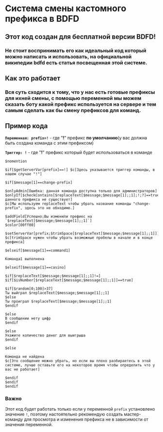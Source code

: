 # Система смены кастомного префикса в BDFD
## **Этот код создан для бесплатной версии BDFD!**
### Не стоит воспринимать его как идеальный код который можно написать и использовать, на официальной википедии bdfd есть статья посвещенная этой системе.

## **Как это работает**
### Вся суть сходится к тому, что у нас есть готовые префиксы для ихней смены, с помощью переменной мы можем сказать боту какой префикс используется на сервере и тем самым сделать как бы смену префиксов для команд.
## **Пример кодa**

**`Переменная: prefix=!`** - где "**!**" префикс **по умолчанию**(у вас должна быть создана команда с этим префиксом)

**`Триггер: !`** - где "**!**" префикс который будет использоваться в команде
```
$nomention

$if[$getServerVar[prefix]==!] $c[Здесь указывается триггер команды, в нашем случае "!"]

$if[$message[1]==change-prefix]

$onlyAdmin[Ошибка: данная команда доступна только для администраторов]
$onlyIf[$checkContains[$replaceText[$message;$message[1];;1];!;?]==true;Ошибка: данного префикса не существует]
$c[Мы используем replaceText чтобы убрать название команды "change-prefix", здесь это не обходимо.]

$addField[Успешно;Вы изменили префикс на `$replaceText[$message;$message[1];;1]`]
$color[00ff00]

$setServerVar[prefix;$trimSpace[$replaceText[$message;$message[1];;1]]]
$c[trimSpace нужен чтобы убрать возможные пробелы в начале и в конце префикса]

$elseif[$message[1]==command1]

Команда1 выполнена

$elseif[$message[1]==casino]

$if[$replaceText[$message;$message[1];;1]!=]
$if[$isNumber[$replaceText[$message;$message[1];;1]]==true]

$if[$random[0;100]>37]
Ты выйграл $replaceText[$message;$message[1];;1]
$else
Ты проиграл $replaceText[$message;$message[1];;1]
$endif

$else
В сообщении нету цифр
$endif

$else
Укажите количество денег для выигрыша
$endif

$else

Команда не найдена
$c[Это сообщение можно убрать, но если вы плохо разбираетесь в этой системе, лучше оставьте его на некоторое время чтобы определить что у вас не работает]

$endif
$endif
$endif
```

### **Важно**
Этот код будет работать только если у переменной `prefix` установлено значение `!`, поэтому настоятельно рекомендую создать мастер-команду для просмотра и изменения префикса не в зависимости от значения переменной.